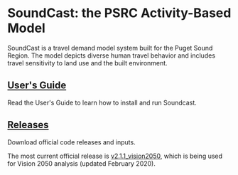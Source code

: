 # SoundCast: the PSRC Activity-Based Model
SoundCast is a travel demand model system built for the Puget Sound Region. The model depicts diverse human travel behavior and includes travel sensitivity to land use and the built environment. 

## [User's Guide](https://github.com/psrc/soundcast/wiki)
Read the User's Guide to learn how to install and run Soundcast.

## [Releases](https://github.com/psrc/soundcast/releases/)
Download official code releases and inputs.

The most current official release is [v2.1.1_vision2050](https://github.com/psrc/soundcast/releases/tag/v2.1.1_vision2050), which is being used for Vision 2050 analysis (updated February 2020).  
